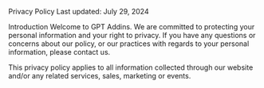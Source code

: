 Privacy Policy
Last updated: July 29, 2024

Introduction
Welcome to GPT Addins. We are committed to protecting your personal information and your right to privacy. If you have any questions or concerns about our policy, or our practices with regards to your personal information, please contact us.

This privacy policy applies to all information collected through our website and/or any related services, sales, marketing or events.
